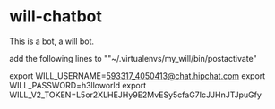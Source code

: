 # will-chatbot

This is a bot, a will bot.


add the following lines to ""~/.virtualenvs/my_will/bin/postactivate"

export WILL_USERNAME=593317_4050413@chat.hipchat.com
export WILL_PASSWORD=h3lloworld
export WILL_V2_TOKEN=L5or2XLHEJHy9E2MvESy5cfaG7IcJJHnJTJpuGfy